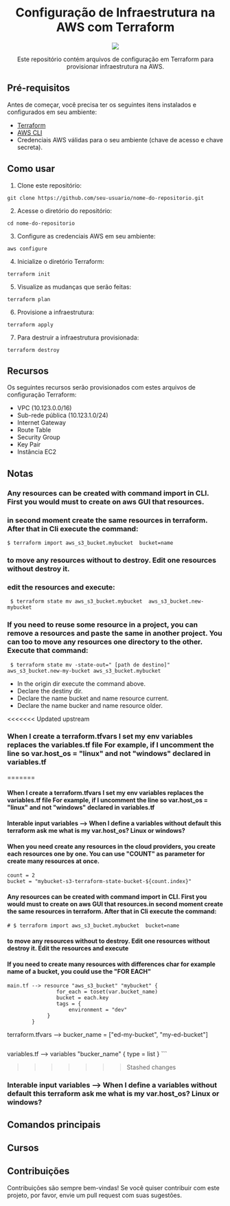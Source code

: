 <div align = "center" >

#  Configuração de Infraestrutura na AWS com Terraform 

<img src= "https://user-images.githubusercontent.com/87483916/236377736-e4281d7b-8822-4203-99e9-9ad30863ad6c.jpg" />


Este repositório contém arquivos de configuração em Terraform para provisionar infraestrutura na AWS.

</div>

## Pré-requisitos

Antes de começar, você precisa ter os seguintes itens instalados e configurados em seu ambiente:

- [Terraform](https://www.terraform.io/downloads.html)
- [AWS CLI](https://aws.amazon.com/cli/)
- Credenciais AWS válidas para o seu ambiente (chave de acesso e chave secreta).

## Como usar

1. Clone este repositório:

```
git clone https://github.com/seu-usuario/nome-do-repositorio.git
```

2. Acesse o diretório do repositório:

```
cd nome-do-repositorio
```

3. Configure as credenciais AWS em seu ambiente:

```
aws configure
```

4. Inicialize o diretório Terraform:

```
terraform init
```

5. Visualize as mudanças que serão feitas:

```
terraform plan
```

6. Provisione a infraestrutura:

```
terraform apply
```

7. Para destruir a infraestrutura provisionada:

```
terraform destroy
```

## Recursos

Os seguintes recursos serão provisionados com estes arquivos de configuração Terraform:

- VPC (10.123.0.0/16)
- Sub-rede pública (10.123.1.0/24)
- Internet Gateway
- Route Table
- Security Group
- Key Pair
- Instância EC2

## Notas

### Any resources can be created with command import in CLI. First you would must to create on aws GUI that resources.
### in second moment create the same resources in terraform. After that in Cli execute the command:
 
 ```
 $ terraform import aws_s3_bucket.mybucket  bucket=name  

```
### to move any resources without to destroy.  Edit one resources without destroy it.
### edit the resources and execute: 

```
 $ terraform state mv aws_s3_bucket.mybucket  aws_s3_bucket.new-mybucket 

```


### If you need to reuse some resource in a project, you can remove a resources and paste the same in another project. You can too to move any resources one directory to the other. Execute that command:

```
 $ terraform state mv -state-out=" [path de destino]" aws_s3_bucket.new-my-bucket aws_s3_bucket.mybucket 

```
* In the origin dir execute the command above.
* Declare the destiny dir.
* Declare the name bucket and name resource current.
* Declare the name bucker and name resource older.


<<<<<<< Updated upstream
### When I create a terraform.tfvars I set my env variables replaces the variables.tf file For example, if I uncomment the line so var.host_os = "linux" and not "windows" declared in variables.tf
=======
#### When I create a terraform.tfvars I set my env variables replaces the variables.tf file For example, if I uncomment the line so var.host_os = "linux" and not "windows" declared in variables.tf

#### Interable input variables --> When I define a variables without default this terraform ask me what is my var.host_os? Linux or windows? 

#### When you need create any resources in the cloud providers, you create each resources one by one. You can use "COUNT" as parameter for create many resources at once.

```
count = 2
bucket = "mybucket-s3-terraform-state-bucket-${count.index}"
```

#### Any resources can be created with command import in CLI. First you would must to create on aws GUI that resources.in second moment create the same resources in terraform. After that in Cli execute the command:

```
# $ terraform import aws_s3_bucket.mybucket  bucket=name  
```

#### to move any resources without to destroy.  Edit one resources without destroy it. Edit the resources and execute 

#### If you need to create many resources with differences char for example name of a bucket, you could use the "FOR EACH" 

```
main.tf --> resource "aws_s3_bucket" "mybucket" {
                for_each = toset(var.bucket_name)
                bucket = each.key
                tags = {
                    environment = "dev"
             }
        }

```
terraform.tfvars -->  bucker_name = ["ed-my-bucket", "my-ed-bucket"]

```

```
variables.tf --> variables "bucker_name" {
                        type = list
}
    ```
>>>>>>> Stashed changes

### Interable input variables --> When I define a variables without default this terraform ask me what is my var.host_os? Linux or windows? 

## Comandos principais


## Cursos 


## Contribuições

Contribuições são sempre bem-vindas! Se você quiser contribuir com este projeto, por favor, envie um pull request com suas sugestões.



